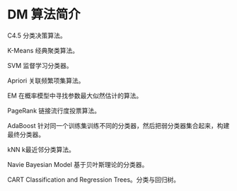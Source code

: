 # DM 算法简介

C4.5 分类决策算法。

K-Means 经典聚类算法。

SVM 监督学习分类器。

Apriori 关联频繁项集算法。

EM 在概率模型中寻找参数最大似然估计的算法。

PageRank 链接流行度投票算法。

AdaBoost 针对同一个训练集训练不同的分类器，然后把弱分类器集合起来，构建最终分类器。

kNN k最近邻分类算法。

Navie Bayesian Model 基于贝叶斯理论的分类器。

CART Classification and Regression Trees。分类与回归树。

